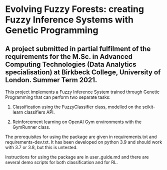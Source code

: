 # Evolving Fuzzy Forests: creating Fuzzy Inference Systems with Genetic Programming

## A project submitted in partial fulfilment of the requirements for the M.Sc. in Advanced Computing Technologies (Data Analytics specialisation) at Birkbeck College, University of London.  Summer Term 2021.

This project implements a Fuzzy Inference System trained through Genetic Programming that can perform two separate tasks:

1. Classification using the FuzzyClassifier class, modelled on the scikit-learn classifiers API.

2. Reinforcement learning on OpenAI Gym environments with the GymRunner class.

The prerequisites for using the package are given in requirements.txt and requirements-dev.txt.  It has been developed on python 3.9 and should work with 3.7 or 3.8, but this is untested.

Instructions for using the package are in user_guide.md and there are several demo scripts for both classification and for RL.  
